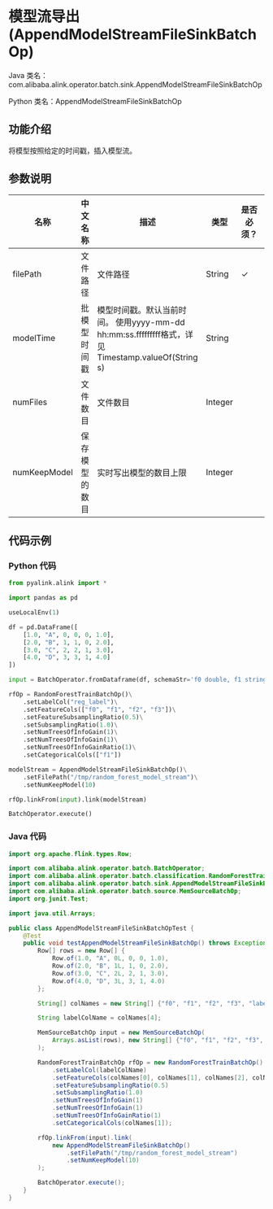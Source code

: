 # 模型流导出 (AppendModelStreamFileSinkBatchOp)
Java 类名：com.alibaba.alink.operator.batch.sink.AppendModelStreamFileSinkBatchOp

Python 类名：AppendModelStreamFileSinkBatchOp


## 功能介绍
将模型按照给定的时间戳，插入模型流。

## 参数说明

| 名称 | 中文名称 | 描述 | 类型 | 是否必须？ | 默认值 |
| --- | --- | --- | --- | --- | --- |
| filePath | 文件路径 | 文件路径 | String | ✓ |  |
| modelTime | 批模型时间戳 | 模型时间戳。默认当前时间。 使用yyyy-mm-dd hh:mm:ss.fffffffff格式，详见Timestamp.valueOf(String s) | String |  | null |
| numFiles | 文件数目 | 文件数目 | Integer |  | 1 |
| numKeepModel | 保存模型的数目 | 实时写出模型的数目上限 | Integer |  | 2147483647 |

## 代码示例
### Python 代码
```python
from pyalink.alink import *

import pandas as pd

useLocalEnv(1)

df = pd.DataFrame([
    [1.0, "A", 0, 0, 0, 1.0],
    [2.0, "B", 1, 1, 0, 2.0],
    [3.0, "C", 2, 2, 1, 3.0],
    [4.0, "D", 3, 3, 1, 4.0]
])

input = BatchOperator.fromDataframe(df, schemaStr='f0 double, f1 string, f2 int, f3 int, label int, reg_label double')

rfOp = RandomForestTrainBatchOp()\
    .setLabelCol("reg_label")\
    .setFeatureCols(["f0", "f1", "f2", "f3"])\
    .setFeatureSubsamplingRatio(0.5)\
    .setSubsamplingRatio(1.0)\
    .setNumTreesOfInfoGain(1)\
    .setNumTreesOfInfoGain(1)\
    .setNumTreesOfInfoGainRatio(1)\
    .setCategoricalCols(["f1"])

modelStream = AppendModelStreamFileSinkBatchOp()\
    .setFilePath("/tmp/random_forest_model_stream")\
    .setNumKeepModel(10)

rfOp.linkFrom(input).link(modelStream)

BatchOperator.execute()
```
### Java 代码
```java
import org.apache.flink.types.Row;

import com.alibaba.alink.operator.batch.BatchOperator;
import com.alibaba.alink.operator.batch.classification.RandomForestTrainBatchOp;
import com.alibaba.alink.operator.batch.sink.AppendModelStreamFileSinkBatchOp;
import com.alibaba.alink.operator.batch.source.MemSourceBatchOp;
import org.junit.Test;

import java.util.Arrays;

public class AppendModelStreamFileSinkBatchOpTest {
	@Test
	public void testAppendModelStreamFileSinkBatchOp() throws Exception {
		Row[] rows = new Row[] {
			Row.of(1.0, "A", 0L, 0, 0, 1.0),
			Row.of(2.0, "B", 1L, 1, 0, 2.0),
			Row.of(3.0, "C", 2L, 2, 1, 3.0),
			Row.of(4.0, "D", 3L, 3, 1, 4.0)
		};

		String[] colNames = new String[] {"f0", "f1", "f2", "f3", "label", "reg_label"};

		String labelColName = colNames[4];

		MemSourceBatchOp input = new MemSourceBatchOp(
			Arrays.asList(rows), new String[] {"f0", "f1", "f2", "f3", "label", "reg_label"}
		);

		RandomForestTrainBatchOp rfOp = new RandomForestTrainBatchOp()
			.setLabelCol(labelColName)
			.setFeatureCols(colNames[0], colNames[1], colNames[2], colNames[3])
			.setFeatureSubsamplingRatio(0.5)
			.setSubsamplingRatio(1.0)
			.setNumTreesOfInfoGain(1)
			.setNumTreesOfInfoGain(1)
			.setNumTreesOfInfoGainRatio(1)
			.setCategoricalCols(colNames[1]);

		rfOp.linkFrom(input).link(
			new AppendModelStreamFileSinkBatchOp()
				.setFilePath("/tmp/random_forest_model_stream")
				.setNumKeepModel(10)
		);

		BatchOperator.execute();
	}
}
```
